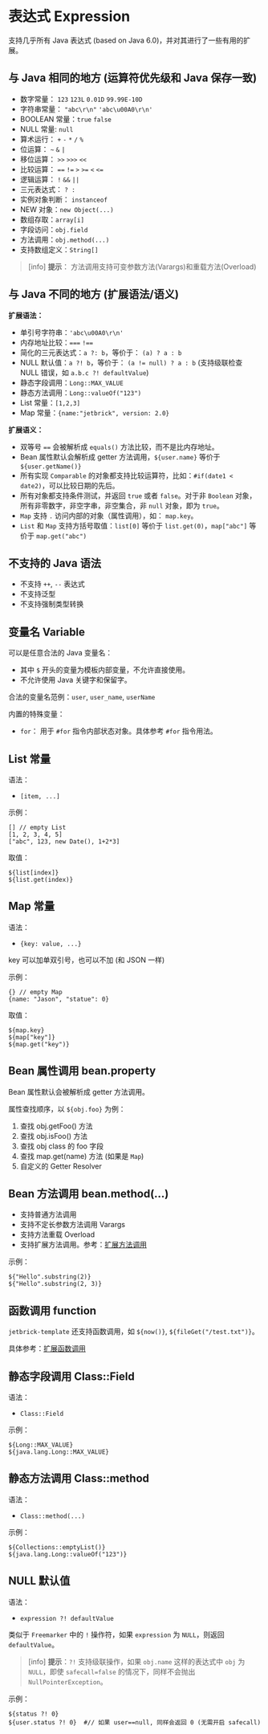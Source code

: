 表达式 Expression
=======================

支持几乎所有 Java 表达式 (based on Java 6.0)，并对其进行了一些有用的扩展。


与 Java 相同的地方 (运算符优先级和 Java 保存一致)
------------------------------------------------------------

* 数字常量： `123` `123L` `0.01D` `99.99E-10D`
* 字符串常量： `"abc\r\n"` `'abc\u00A0\r\n'`
* BOOLEAN 常量：`true` `false`
* NULL 常量: `null`
* 算术运行： `+` `-` `*` `/` `%`
* 位运算： `~` `&` `|`
* 移位运算： `>>` `>>>` `<<`
* 比较运算： `==` `!=` `>` `>=` `<` `<=`
* 逻辑运算： `!` `&&` `||`
* 三元表达式： `? :` 
* 实例对象判断： `instanceof`
* NEW 对象：`new Object(...)`
* 数组存取：`array[i]`
* 字段访问：`obj.field`
* 方法调用：`obj.method(...)`
* 支持数组定义：`String[]`


> [info] **提示**： 方法调用支持可变参数方法(Varargs)和重载方法(Overload)


与 Java 不同的地方 (扩展语法/语义)
------------------------------------------------------------

**扩展语法：**

* 单引号字符串：`'abc\u00A0\r\n'`
* 内存地址比较：`===` `!==`
* 简化的三元表达式：`a ?: b`，等价于： `(a) ? a : b`
* NULL 默认值：`a ?! b`，等价于： `(a != null) ? a : b` (支持级联检查 NULL 错误，如 `a.b.c ?! defaultValue`)
* 静态字段调用：`Long::MAX_VALUE`
* 静态方法调用：`Long::valueOf("123")`
* List 常量：`[1,2,3]`
* Map 常量：`{name:"jetbrick", version: 2.0}`


**扩展语义：**

* 双等号 `==` 会被解析成 `equals()` 方法比较，而不是比内存地址。
* Bean 属性默认会解析成 getter 方法调用，`${user.name}` 等价于 `${user.getName()}`
* 所有实现 `Comparable` 的对象都支持比较运算符，比如：`#if(date1 < date2)`，可以比较日期的先后。
* 所有对象都支持条件测试，并返回 `true` 或者 `false`。对于非 `Boolean` 对象，所有非零数字，非空字串，非空集合，非 `null` 对象，即为 `true`。
* `Map` 支持 `.` 访问内部的对象（属性调用），如： `map.key`。
* `List` 和 `Map` 支持方括号取值：`list[0]` 等价于 `list.get(0)`，`map["abc"]` 等价于 `map.get("abc")`


不支持的 Java 语法
------------------------------------------------------------

* 不支持 `++`, `--` 表达式
* 不支持泛型
* 不支持强制类型转换


变量名 Variable
----------------

可以是任意合法的 Java 变量名：

* 其中 `$` 开头的变量为模板内部变量，不允许直接使用。
* 不允许使用 Java 关键字和保留字。

合法的变量名范例：`user`, `user_name`, `userName`


内置的特殊变量：

* `for`： 用于 `#for` 指令内部状态对象。具体参考 `#for` 指令用法。


List 常量
-----------

语法：

* `[item, ...]`

示例：

```
[] // empty List
[1, 2, 3, 4, 5]
["abc", 123, new Date(), 1+2*3]
```

取值：

```
${list[index]}
${list.get(index)}
```

Map 常量
-------------

语法：

* `{key: value, ...}`

key 可以加单双引号，也可以不加 (和 JSON 一样)

示例：

```
{} // empty Map
{name: "Jason", "statue": 0}
```

取值：

```
${map.key}
${map["key"]}
${map.get("key")}
```

Bean 属性调用 bean.property
-----------------------------

Bean 属性默认会被解析成 getter 方法调用。


属性查找顺序，以 `${obj.foo}` 为例：

1. 查找 obj.getFoo() 方法
2. 查找 obj.isFoo() 方法
3. 查找 obj class 的 foo 字段
4. 查找 map.get(name) 方法 (如果是 `Map`)
5. 自定义的 Getter Resolver


Bean 方法调用 bean.method(...)
-------------------------------

* 支持普通方法调用
* 支持不定长参数方法调用 Varargs
* 支持方法重载 Overload
* 支持扩展方法调用。参考：[扩展方法调用](ext-method.html)

示例：

```
${"Hello".substring(2)}
${"Hello".substring(2, 3)}
```


函数调用 function
-----------------

`jetbrick-template` 还支持函数调用，如 `${now()}`, `${fileGet("/test.txt")}`。

具体参考：[扩展函数调用](ext-function.html)



静态字段调用 Class::Field
------------------------------

语法：

* `Class::Field`

示例：

```
${Long::MAX_VALUE}
${java.lang.Long::MAX_VALUE}
```

静态方法调用 Class::method
------------------------------

语法：

* `Class::method(...)`

示例：

```
${Collections::emptyList()}
${java.lang.Long::valueOf("123")}
```

NULL 默认值
------------------------------

语法：

* `expression ?! defaultValue`


类似于 `Freemarker` 中的 `!` 操作符，如果 `expression` 为 `NULL`，则返回 `defaultValue`。


> [info] **提示**：`?!` 支持级联操作，如果 `obj.name` 这样的表达式中 `obj` 为 `NULL`，即使 `safecall=false` 的情况下，同样不会抛出 `NullPointerException`。


示例：

```
${status ?! 0}
${user.status ?! 0}  #// 如果 user==null, 同样会返回 0 (无需开启 safecall)
```



